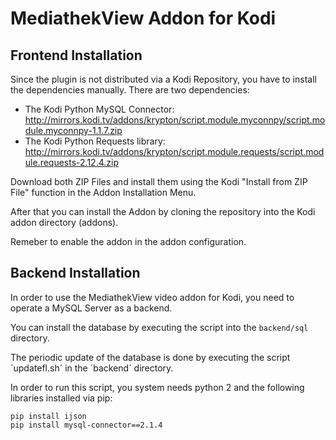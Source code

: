 MediathekView Addon for Kodi
============================

Frontend Installation
---------------------

Since the plugin is not distributed via a Kodi Repository, you have to
install the dependencies manually. There are two dependencies:

* The Kodi Python MySQL Connector: http://mirrors.kodi.tv/addons/krypton/script.module.myconnpy/script.module.myconnpy-1.1.7.zip
* The Kodi Python Requests library: http://mirrors.kodi.tv/addons/krypton/script.module.requests/script.module.requests-2.12.4.zip

Download both ZIP Files and install them using the Kodi "Install from ZIP File"
function in the Addon Installation Menu.

After that you can install the Addon by cloning the repository into the Kodi
addon directory (addons).

Remeber to enable the addon in the addon configuration.

Backend Installation
--------------------

In order to use the MediathekView video addon for Kodi, you need to operate a
MySQL Server as a backend.

You can install the database by executing the script into the `backend/sql`
directory.

The periodic update of the database is done by executing the script ´updatefl.sh´
in the ´backend´ directory.

In order to run this script, you system needs python 2 and the following libraries
installed via pip:

````
pip install ijson
pip install mysql-connector==2.1.4

````

